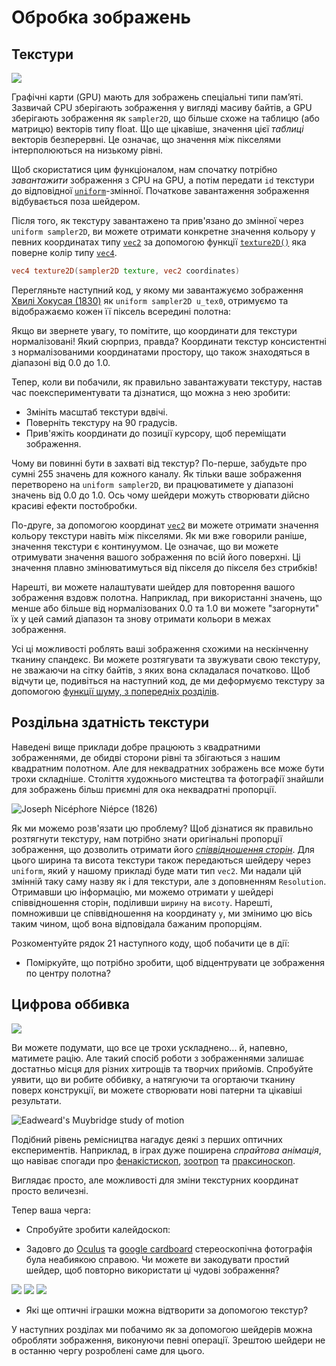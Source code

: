# Обробка зображень

## Текстури

![](01.jpg)

Графічні карти (GPU) мають для зображень спеціальні типи пам’яті. Зазвичай CPU зберігають зображення у вигляді масиву байтів, а GPU зберігають зображення як ```sampler2D```, що більше схоже на таблицю (або матрицю) векторів типу float. Що ще цікавіше, значення цієї *таблиці* векторів безперервні. Це означає, що значення між пікселями інтерполюються на низькому рівні.

Щоб скористатися цим функціоналом, нам спочатку потрібно *завантажити* зображення з CPU на GPU, а потім передати ```id``` текстури до відповідної [```uniform```](../05/?lan=ua)-змінної. Початкове завантаження зображення відбувається поза шейдером.

Після того, як текстуру завантажено та прив'язано до змінної через ```uniform sampler2D```, ви можете отримати конкретне значення кольору у певних координатах типу [```vec2```](../glossary/?lan=ua&search=vec2) за допомогою функції [```texture2D()```](../glossary/?lan=ua&search=texture2D) яка поверне колір типу [```vec4```](../glossary/?lan=ua&search=vec4).

```glsl
vec4 texture2D(sampler2D texture, vec2 coordinates)  
```

Перегляньте наступний код, у якому ми завантажуємо зображення [Хвилі Хокусая (1830)](https://en.wikipedia.org/wiki/The_Great_Wave_off_Kanagawa) як ```uniform sampler2D u_tex0```, отримуємо та відображаємо кожен її піксель всередині полотна:

<div class="codeAndCanvas" data="texture.frag" data-textures="hokusai.jpg"></div>

Якщо ви звернете увагу, то помітите, що координати для текстури нормалізовані! Який сюрприз, правда? Координати текстур консистентні з нормалізованими координатами простору, що також знаходяться в діапазоні від 0.0 до 1.0.

Тепер, коли ви побачили, як правильно завантажувати текстуру, настав час поекспериментувати та дізнатися, що можна з нею зробити:

* Змініть масштаб текстури вдвічі.
* Поверніть текстуру на 90 градусів.
* Прив'яжіть координати до позиції курсору, щоб переміщати зображення.

Чому ви повинні бути в захваті від текстур? По-перше, забудьте про сумні 255 значень для кожного каналу. Як тільки ваше зображення перетворено на ```uniform sampler2D```, ви працюватимете у діапазоні значень від 0.0 до 1.0. Ось чому шейдери можуть створювати дійсно красиві ефекти постобробки.

По-друге, за допомогою координат [```vec2```](../glossary/?lan=ua&search=vec2) ви можете отримати значення кольору текстури навіть між пікселями. Як ми вже говорили раніше, значення текстури є континуумом. Це означає, що ви можете отримувати значення вашого зображення по всій його поверхні. Ці значення плавно змінюватимуться від пікселя до пікселя без стрибків!

Нарешті, ви можете налаштувати шейдер для повторення вашого зображення вздовж полотна. Наприклад, при використанні значень, що менше або більше від нормалізованих 0.0 та 1.0 ви можете "загорнути" їх у цей самий діапазон та знову отримати кольори в межах зображення.

Усі ці можливості роблять ваші зображення схожими на нескінченну тканину спандекс. Ви можете розтягувати та звужувати свою текстуру, не зважаючи на сітку байтів, з яких вона складалася початково. Щоб відчути це, подивіться на наступний код, де ми деформуємо текстуру за допомогою [функції шуму, з попередніх розділів](../11/?lan=ua).

<div class="codeAndCanvas" data="texture-noise.frag" data-textures="hokusai.jpg"></div>

## Роздільна здатність текстури

Наведені вище приклади добре працюють з квадратними зображеннями, де обидві сторони рівні та збігаються з нашим квадратним полотном. Але для неквадратних зображень все може бути трохи складніше. Століття художнього мистецтва та фотографії знайшли для зображень більш приємні для ока неквадратні пропорції.

![Joseph Nicéphore Niépce (1826)](nicephore.jpg)

Як ми можемо розв'язати цю проблему? Щоб дізнатися як правильно розтягнути текстуру, нам потрібно знати оригінальні пропорції зображення, що дозволить отримати його [*співвідношення сторін*](http://en.wikipedia.org/wiki/Aspect_ratio). Для цього ширина та висота текстури також передаються шейдеру через ```uniform```, який у нашому прикладі буде мати тип ```vec2```. Ми надали цій змінній таку саму назву як і для текстури, але з доповненням ```Resolution```. Отримавши цю інформацію, ми можемо отримати у шейдері співвідношення сторін, поділивши ```ширину``` на ```висоту```. Нарешті, помноживши це співвідношення на координату ```y```, ми змінимо цю вісь таким чином, щоб вона відповідала бажаним пропорціям.

Розкоментуйте рядок 21 наступного коду, щоб побачити це в дії:

<div class="codeAndCanvas" data="texture-resolution.frag" data-textures="nicephore.jpg"></div>

* Поміркуйте, що потрібно зробити, щоб відцентрувати це зображення по центру полотна?

## Цифрова оббивка

![](03.jpg)

Ви можете подумати, що все це трохи ускладнено... й, напевно, матимете рацію. Але такий спосіб роботи з зображеннями залишає достатньо місця для різних хитрощів та творчих прийомів. Спробуйте уявити, що ви робите оббивку, а натягуючи та огортаючи тканину поверх конструкції, ви можете створювати нові патерни та цікавіші результати.

![Eadweard's Muybridge study of motion](muybridge.jpg)

Подібний рівень ремісництва нагадує деякі з перших оптичних експериментів. Наприклад, в іграх дуже поширена *спрайтова анімація*, що навіває спогади про [фенакістископ](https://en.wikipedia.org/wiki/Phenakistiscope), [зоотроп](https://en.wikipedia.org/wiki/Zoetrope) та [праксиноскоп](https://en.wikipedia.org/wiki/Praxinoscope).

Виглядає просто, але можливості для зміни текстурних координат просто величезні.

<div class="codeAndCanvas" data="texture-sprite.frag" data-textures="muybridge.jpg"></div>

Тепер ваша черга:

* Спробуйте зробити калейдоскоп:

<canvas id="custom" class="canvas" data-fragment-url="texture-kaleidoscope.frag" data-textures="hokusai.jpg" width="300px" height="300px"></canvas>

* Задовго до [Oculus](https://en.wikipedia.org/wiki/Oculus_Rift) та [google cardboard](https://en.wikipedia.org/wiki/Google_Cardboard) стереоскопічна фотографія була неабиякою справою. Чи можете ви закодувати простий шейдер, щоб повторно використати ці чудові зображення?

![](texture-stereo-00.jpg)
![](texture-stereo-01.jpg)
![](texture-stereo-03.jpg)

* Які ще оптичні іграшки можна відтворити за допомогою текстур?

У наступних розділах ми побачимо як за допомогою шейдерів можна обробляти зображення, виконуючи певні операції. Зрештою шейдери не в останню чергу розроблені саме для цього.
